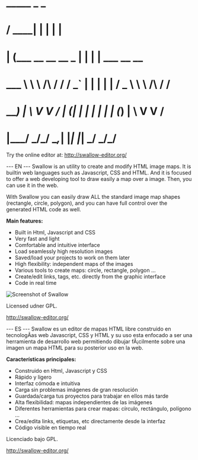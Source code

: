 
#   _____                      _   _                    
#  / ____|                    | | | |                   
# | (___   __      __   __ _  | | | |   ___   __      __
#  \___ \  \ \ /\ / /  / _` | | | | |  / _ \  \ \ /\ / /
#  ____) |  \ V  V /  | (_| | | | | | | (_) |  \ V  V / 
# |_____/    \_/\_/    \__,_| |_| |_|  \___/    \_/\_/ 
Try the online editor at: http://swallow-editor.org/
 

 --- EN ---
Swallow is an utility to create and modify HTML image maps. It is builtin web languages such as 
Javascript, CSS and HTML. And it is focused to offer a web developing tool to draw easily a map 
over a image. Then, you can use it in the web.

With Swallow you can easily draw ALL the standard image map shapes (rectangle, circle, polygon), 
and you can have full control over the generated HTML code as well.

**Main features:**

   * Built in Html, Javascript and CSS
   * Very fast and light
   * Comfortable and intuitive interface
   * Load seamlessly high resolution images
   * Saved/load your projects to work on them later
   * High flexibility: independent maps of the images
   * Various tools to create maps: circle, rectangle, polygon …
   * Create/edit links, tags, etc. directly from the graphic interface
   * Code in real time
   
  ![Screenshot of Swallow](http://swallow-editor.org/en/img/cap2.png)

Licensed udner GPL.

http://swallow-editor.org/

--- ES ---
Swallow es un editor de mapas HTML libre construido en tecnologÃ­as web Javascript, CSS y HTML 
y su uso esta enfocado a ser una herramienta de desarrollo web permitiendo dibujar fÃ¡cilmente 
sobre una imagen un mapa HTML para su posterior uso en la web.

**Características principales:**

   * Construido en Html, Javascript y CSS
   * Rápido y ligero
   * Interfaz cómoda e intuitiva
   * Carga sin problemas imágenes de gran resolución
   * Guardada/carga tus proyectos para trabajar en ellos más tarde
   * Alta flexibilidad: mapas independientes de las imágenes
   * Diferentes herramientas para crear mapas: círculo, rectángulo, polígono …
   * Crea/edita links, etiquetas, etc directamente desde la interfaz
   * Código visible en tiempo real


Licenciado bajo GPL.

http://swallow-editor.org/
